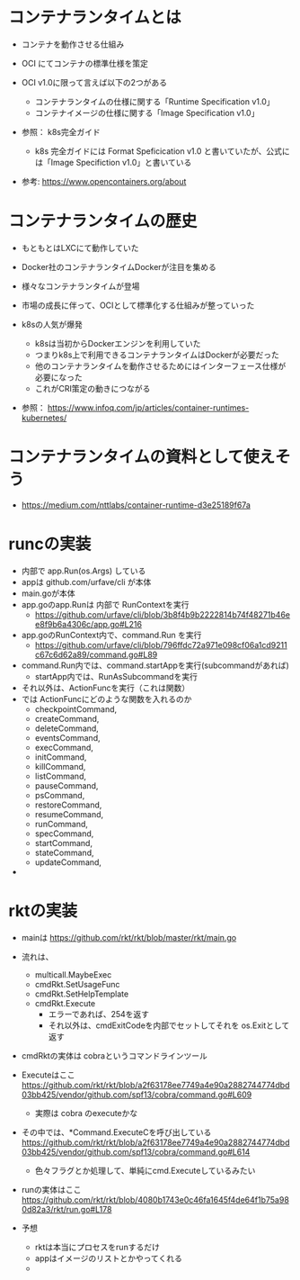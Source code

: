# コンテナランタイムとは
- コンテナを動作させる仕組み
- OCI にてコンテナの標準仕様を策定
- OCI v1.0に限って言えば以下の2つがある
  - コンテナランタイムの仕様に関する「Runtime Specification v1.0」
  - コンテナイメージの仕様に関する「Image Specification v1.0」
  
- 参照： k8s完全ガイド
  - k8s 完全ガイドには Format Speficication v1.0 と書いていたが、公式には「Image Specifiction v1.0」と書いている
- 参考: https://www.opencontainers.org/about

# コンテナランタイムの歴史
- もともとはLXCにて動作していた
- Docker社のコンテナランタイムDockerが注目を集める
- 様々なコンテナランタイムが登場
- 市場の成長に伴って、OCIとして標準化する仕組みが整っていった
- k8sの人気が爆発
  - k8sは当初からDockerエンジンを利用していた
  - つまりk8s上で利用できるコンテナランタイムはDockerが必要だった
  - 他のコンテナランタイムを動作させるためにはインターフェース仕様が必要になった
  - これがCRI策定の動きにつながる

- 参照： https://www.infoq.com/jp/articles/container-runtimes-kubernetes/

# コンテナランタイムの資料として使えそう
- https://medium.com/nttlabs/container-runtime-d3e25189f67a


# runcの実装
- 内部で app.Run(os.Args) している
- appは github.com/urfave/cli が本体
- main.goが本体
- app.goのapp.Runは 内部で RunContextを実行
  - https://github.com/urfave/cli/blob/3b8f4b9b2222814b74f48271b46ee8f9b6a4306c/app.go#L216
- app.goのRunContext内で、command.Run を実行
  - https://github.com/urfave/cli/blob/796ffdc72a971e098cf06a1cd9211c67c6d62a89/command.go#L89
- command.Run内では、command.startAppを実行(subcommandがあれば)
  - startApp内では、RunAsSubcommandを実行
- それ以外は、ActionFuncを実行（これは関数）
- では ActionFuncにどのような関数を入れるのか
  - checkpointCommand,
  - createCommand,
  - deleteCommand,
  - eventsCommand,
  - execCommand,
  - initCommand,
  - killCommand,
  - listCommand,
  - pauseCommand,
  - psCommand,
  - restoreCommand,
  - resumeCommand,
  - runCommand,
  - specCommand,
  - startCommand,
  - stateCommand,
  - updateCommand,
- 

# rktの実装
- mainは https://github.com/rkt/rkt/blob/master/rkt/main.go
- 流れは、
  - multicall.MaybeExec
  - cmdRkt.SetUsageFunc
  - cmdRkt.SetHelpTemplate
  - cmdRkt.Execute
    - エラーであれば、254を返す
    - それ以外は、cmdExitCodeを内部でセットしてそれを os.Exitとして返す
- cmdRktの実体は cobraというコマンドラインツール
- Executeはここ https://github.com/rkt/rkt/blob/a2f63178ee7749a4e90a2882744774dbd03bb425/vendor/github.com/spf13/cobra/command.go#L609
  - 実際は cobra のexecuteかな
- その中では、*Command.ExecuteCを呼び出している https://github.com/rkt/rkt/blob/a2f63178ee7749a4e90a2882744774dbd03bb425/vendor/github.com/spf13/cobra/command.go#L614
  - 色々フラグとか処理して、単純にcmd.Executeしているみたい

- runの実体はここ https://github.com/rkt/rkt/blob/4080b1743e0c46fa1645f4de64f1b75a980d82a3/rkt/run.go#L178

- 予想
  - rktは本当にプロセスをrunするだけ
  - appはイメージのリストとかやってくれる
  - 
